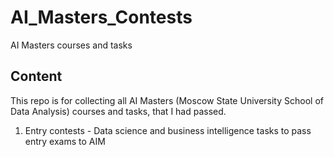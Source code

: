 # AI_Masters_Contests
AI Masters courses and tasks

## Content
This repo is for collecting all AI Masters (Moscow State University School of Data Analysis) courses and tasks, that I had passed.
1. Entry contests - Data science and business intelligence tasks to pass entry exams to AIM
